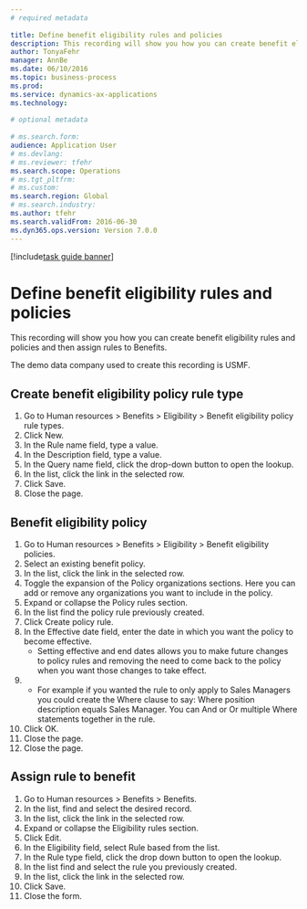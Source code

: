 ```yaml
--- 
# required metadata 
 
title: Define benefit eligibility rules and policies
description: This recording will show you how you can create benefit eligibility rules and policies and then assign rules to Benefits. 
author: TonyaFehr 
manager: AnnBe 
ms.date: 06/10/2016
ms.topic: business-process 
ms.prod:  
ms.service: dynamics-ax-applications 
ms.technology:  
 
# optional metadata 
 
# ms.search.form:   
audience: Application User 
# ms.devlang:  
# ms.reviewer: tfehr 
ms.search.scope: Operations 
# ms.tgt_pltfrm:  
# ms.custom:  
ms.search.region: Global
# ms.search.industry: 
ms.author: tfehr 
ms.search.validFrom: 2016-06-30 
ms.dyn365.ops.version: Version 7.0.0 
---
```


[!include[task guide banner](../../includes/task-guide-banner.md)]

# Define benefit eligibility rules and policies

This recording will show you how you can create benefit eligibility rules and policies and then assign rules to Benefits.  
The demo data company used to create this recording is USMF.


## Create benefit eligibility policy rule type
1. Go to Human resources > Benefits > Eligibility > Benefit eligibility policy rule types.
2. Click New.
3. In the Rule name field, type a value.
4. In the Description field, type a value.
5. In the Query name field, click the drop-down button to open the lookup.
6. In the list, click the link in the selected row.
7. Click Save.
8. Close the page.

## Benefit eligibility policy
1. Go to Human resources > Benefits > Eligibility > Benefit eligibility policies.
2. Select an existing benefit policy.
3. In the list, click the link in the selected row.
4. Toggle the expansion of the Policy organizations sections.  Here you can add or remove any organizations you want to include in the policy.
5. Expand or collapse the Policy rules section.
6. In the list find the policy rule previously created.
7. Click Create policy rule.
8. In the Effective date field, enter the date in which you want the policy to become effective.
    * Setting effective and end dates allows you to make future changes to policy rules and removing the need to come back to the policy when you want those changes to take effect.  
9. 
    * For example if you wanted the rule to only apply to Sales Managers you could create the Where clause to say: Where position description equals Sales Manager.  You can And or Or multiple Where statements together in the rule.  
10. Click OK.
11. Close the page.
12. Close the page.

## Assign rule to benefit
1. Go to Human resources > Benefits > Benefits.
2. In the list, find and select the desired record.
3. In the list, click the link in the selected row.
4. Expand or collapse the Eligibility rules section.
5. Click Edit.
6. In the Eligibility field, select Rule based from the list.
7. In the Rule type field, click the drop down button to open the lookup.
8. In the list find and select the rule you previously created.
9. In the list, click the link in the selected row.
10. Click Save.
11. Close the form.

